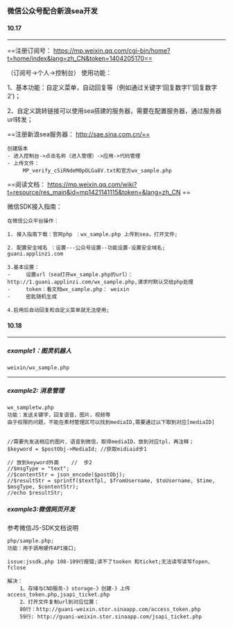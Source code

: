 ###  微信公众号配合新浪sea开发


#### 10.17
---

==注册订阅号：
https://mp.weixin.qq.com/cgi-bin/home?t=home/index&lang=zh_CN&token=1404205170==

（订阅号->个人->控制台）
使用功能：

1、基本功能：自定义菜单，自动回复等（例如通过关键字‘回复数字1’‘回复数字2’)；

2、自定义跳转链接可以使用sea搭建的服务器，需要在配置服务器，通过服务器url转发；


==注册新浪sea服务器：
http://sae.sina.com.cn/==


```
创建版本
- 进入控制台->点击名称（进入管理）->应用->代码管理
- 上传文件：
     MP_verify_cSiRNdeM0pOLGa8V.txt和官方wx_sample.php
```


==阅读文档：
https://mp.weixin.qq.com/wiki?t=resource/res_main&id=mp1421141115&token=&lang=zh_CN ==

微信SDK接入指南：
 
```
在微信公众平台操作：

1. 接入指南下载：官网php ：wx_sample.php 上传到sea，打开文件;

2. 配置安全域名 ：设置---公众号设置--功能设置-设置安全域名;
guani.applinzi.com 

3.基本设置：						        
-     设置url（sea打开wx_sample.php的url）：http://1.guani.applinzi.com/wx_sample.php,请求时默认交给php处理
-     token：看文档wx_sample.php： weixin
-     密匙随机生成

4.启用后自动回复和自定义菜单就无法使用;
```

#### 10.18
---
##### example1：图灵机器人 
    weixin/wx_sample.php


---
##### example2: 消息管理 
    wx_sampletw.php
    功能：发送关键字，回复语音，图片，视频等
    由于权限的问题，不能在素材管理区可以找到mediaID,需要通过以下取到对应[mediaID]
    

```

//需要先发送相应的图片、语音到微信，取得mediaID，放到对应tpl，再注释；
$keyword = $postObj->MediaId; //获取midiaid步1

// 放到keyword外面    //  步2
//$msgType = "text";
//$contentStr = json_encode($postObj); 
//$resultStr = sprintf($textTpl, $fromUsername, $toUsername, $time, $msgType, $contentStr);
//echo $resultStr;

```

##### example3:微信网页开发

参考微信JS-SDK文档说明

    php/sample.php;
    功能：用于调用硬件API接口;
    
    issue:jssdk.php 108-109行报错;读不了tooken 和ticket;无法读写读写fopen、fclose
    
    解决：
        1、存储与CND服务-》storage-》创建-》上传access_token.php,jsapi_ticket.php
        2、打开文件复制url到对应位置：
        80行：http://guani-weixin.stor.sinaapp.com/access_token.php
        59行: http://guani-weixin.stor.sinaapp.com/jsapi_ticket.php
    



